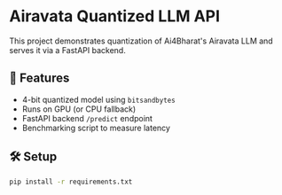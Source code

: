 # Airavata Quantized LLM API

This project demonstrates quantization of Ai4Bharat's Airavata LLM and serves it via a FastAPI backend.

## 🚀 Features
- 4-bit quantized model using `bitsandbytes`
- Runs on GPU (or CPU fallback)
- FastAPI backend `/predict` endpoint
- Benchmarking script to measure latency

## 🛠 Setup

```bash
pip install -r requirements.txt
